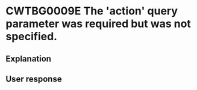# CWTBG0009E The 'action' query parameter was required but was not specified.

## Explanation

## User response
